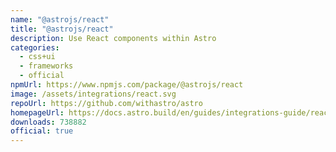 ```yaml
---
name: "@astrojs/react"
title: "@astrojs/react"
description: Use React components within Astro
categories:
  - css+ui
  - frameworks
  - official
npmUrl: https://www.npmjs.com/package/@astrojs/react
image: /assets/integrations/react.svg
repoUrl: https://github.com/withastro/astro
homepageUrl: https://docs.astro.build/en/guides/integrations-guide/react/
downloads: 738882
official: true
---
```


